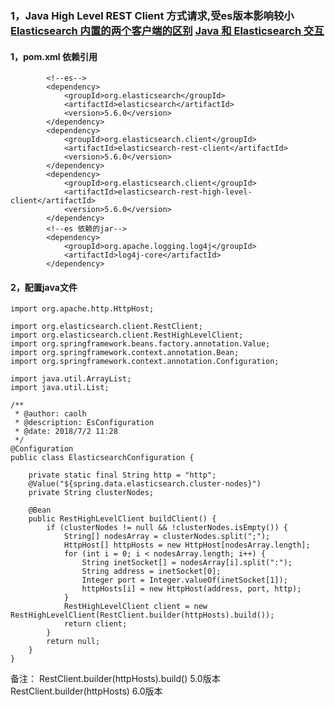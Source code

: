 ### 1，Java High Level REST Client 方式请求,受es版本影响较小  [Elasticsearch 内置的两个客户端的区别](https://blog.csdn.net/sidongxue2/article/details/73835695)  [Java 和 Elasticsearch 交互](https://www.elastic.co/guide/cn/elasticsearch/guide/current/_talking_to_elasticsearch.html)
#### 1，pom.xml 依赖引用
```
        <!--es-->
        <dependency>
            <groupId>org.elasticsearch</groupId>
            <artifactId>elasticsearch</artifactId>
            <version>5.6.0</version>
        </dependency>
        <dependency>
            <groupId>org.elasticsearch.client</groupId>
            <artifactId>elasticsearch-rest-client</artifactId>
            <version>5.6.0</version>
        </dependency>
        <dependency>
            <groupId>org.elasticsearch.client</groupId>
            <artifactId>elasticsearch-rest-high-level-client</artifactId>
            <version>5.6.0</version>
        </dependency>
        <!--es 依赖的jar-->
        <dependency>
            <groupId>org.apache.logging.log4j</groupId>
            <artifactId>log4j-core</artifactId>
        </dependency>
```
#### 2，配置java文件
```
import org.apache.http.HttpHost;

import org.elasticsearch.client.RestClient;
import org.elasticsearch.client.RestHighLevelClient;
import org.springframework.beans.factory.annotation.Value;
import org.springframework.context.annotation.Bean;
import org.springframework.context.annotation.Configuration;

import java.util.ArrayList;
import java.util.List;

/**
 * @author: caolh
 * @description: EsConfiguration
 * @date: 2018/7/2 11:28
 */
@Configuration
public class ElasticsearchConfiguration {

    private static final String http = "http";
    @Value("${spring.data.elasticsearch.cluster-nodes}")
    private String clusterNodes;

    @Bean
    public RestHighLevelClient buildClient() {
        if (clusterNodes != null && !clusterNodes.isEmpty()) {
            String[] nodesArray = clusterNodes.split(";");
            HttpHost[] httpHosts = new HttpHost[nodesArray.length];
            for (int i = 0; i < nodesArray.length; i++) {
                String inetSocket[] = nodesArray[i].split(":");
                String address = inetSocket[0];
                Integer port = Integer.valueOf(inetSocket[1]);
                httpHosts[i] = new HttpHost(address, port, http);
            }
            RestHighLevelClient client = new RestHighLevelClient(RestClient.builder(httpHosts).build());
            return client;
        }
        return null;
    }
}
```
备注：
RestClient.builder(httpHosts).build() 5.0版本  
RestClient.builder(httpHosts) 6.0版本
